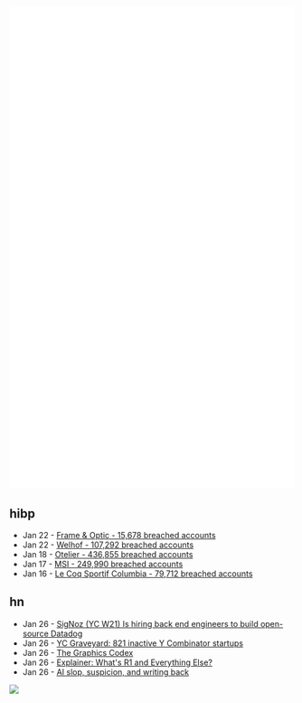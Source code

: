 ![Metrics](https://raw.githubusercontent.com/phixion/phixion/master/metrics.svg)

## hibp

<!--
for https://github.com/phixion/phixion/blob/main/.github/workflows/feeds.yml
-->
<!--START_SECTION:haveibeenpwnd-->
- Jan 22 - [Frame & Optic - 15,678 breached accounts](https://haveibeenpwned.com/PwnedWebsites#FrameAndOptic)
- Jan 22 - [Welhof - 107,292 breached accounts](https://haveibeenpwned.com/PwnedWebsites#Welhof)
- Jan 18 - [Otelier - 436,855 breached accounts](https://haveibeenpwned.com/PwnedWebsites#Otelier)
- Jan 17 - [MSI - 249,990 breached accounts](https://haveibeenpwned.com/PwnedWebsites#MSI)
- Jan 16 - [Le Coq Sportif Columbia - 79,712 breached accounts](https://haveibeenpwned.com/PwnedWebsites#LeCoqSportif)
<!--END_SECTION:haveibeenpwnd-->

## hn

<!--
for https://github.com/phixion/phixion/blob/main/.github/workflows/feeds.yml
-->
<!--START_SECTION:hn-->
- Jan 26 - [SigNoz (YC W21) Is hiring back end engineers to build open-source Datadog](https://www.linkedin.com/posts/pranay01_inviting-backend-engineers-interested-activity-7275015683980075008-CzV9)
- Jan 26 - [YC Graveyard: 821 inactive Y Combinator startups](https://ycgraveyard.iamwillwang.com/)
- Jan 26 - [The Graphics Codex](https://graphicscodex.com/)
- Jan 26 - [Explainer: What's R1 and Everything Else?](https://timkellogg.me/blog/2025/01/25/r1)
- Jan 26 - [AI slop, suspicion, and writing back](https://benjamincongdon.me/blog/2025/01/25/AI-Slop-Suspicion-and-Writing-Back/)
<!--END_SECTION:hn-->

<!--
for https://yhype.me
-->
![](https://hit.yhype.me/github/profile?user_id=13013670)
